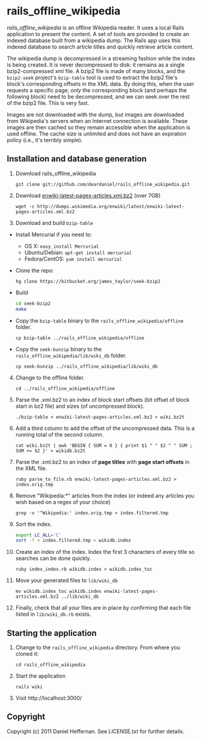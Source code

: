 rails_offline_wikipedia
=======================

*rails_offline_wikipedia* is an offline Wikipedia reader. It uses a local Rails application to present the content. A set of tools are provided to create an indexed database built from a wikipedia dump. The Rails app uses this indexed database to search article titles and quickly retrieve article content.

The wikipedia dump is decompressed in a streaming fashion while the index is being created. It is never decompressed to disk: it remains as a single bzip2-compressed xml file. A bzip2 file is made of many blocks, and the `bzip2-seek` project's `bzip-table` tool is used to extract the bzip2 file's block's corresponding offsets in the XML data. By doing this, when the user requests a specific page, *only* the corresponding block (and perhaps the following block) need to be decompressed, and we can seek over the rest of the bzip2 file. This is very fast.

Images are not downloaded with the dump, but images are downloaded from Wikipedia's servers when an Internet connection is available. These images are then cached so they remain accessible when the application is used offline. The cache size is unlimited and does not have an expiration policy (i.e., it's terribly simple).

Installation and database generation
------------------------------------

1. Download rails_offline_wikipedia

    `git clone git://github.com/deardaniel/rails_offline_wikipedia.git`

2. Download [enwiki-latest-pages-articles.xml.bz2](http://dumps.wikimedia.org/enwiki/latest/enwiki-latest-pages-articles.xml.bz2) (over 7GB)

    `wget -c http://dumps.wikimedia.org/enwiki/latest/enwiki-latest-pages-articles.xml.bz2`
    
3. Download and build `bzip-table`

  * Install Mercurial if you need to:
     * OS X: `easy_install Mercurial`
     * Ubuntu/Debian: `apt-get install mercurial`
     * Fedora/CentOS: `yum install mercurial`
     
  * Clone the repo:
  
    `hg clone https://bitbucket.org/james_taylor/seek-bzip2`
    
  * Build
    
    ```bash
    cd seek-bzip2
    make
    ```
    
  * Copy the `bzip-table` binary to the `rails_offline_wikipedia/offline` folder.
  
    `cp bzip-table ../rails_offline_wikipedia/offline`
    
  * Copy the `seek-bunzip` binary to the `rails_offline_wikipedia/lib/wiki_db` folder.
  
    `cp seek-bunzip ../rails_offline_wikipedia/lib/wiki_db`
    
4. Change to the offline folder.
    
    `cd ../rails_offline_wikipedia/offline`

5. Parse the .xml.bz2 to an index of block start offsets (bit offset of block start in bz2 file) and sizes (of uncompressed block).

	`./bzip-table < enwiki-latest-pages-articles.xml.bz2 > wiki.bz2t`
	
6. Add a third column to add the offset of the uncompressed data. This is a running total of the second column.
	
	`cat wiki.bz2t | awk 'BEGIN { SUM = 0 } { print $1 " " $2 " " SUM ; SUM += $2 }' > wikidb.bz2t`

7. Parse the .xml.bz2 to an index of **page titles** with **page start offsets** in the XML file.

	`ruby parse_to_file.rb enwiki-latest-pages-articles.xml.bz2 > index.orig.tmp`

8. Remove "Wikipedia:*" articles from the index (or indeed any articles you wish based on a regex of your choice)

	`grep -v '^Wikipedia:' index.orig.tmp > index.filtered.tmp`

9. Sort the index.

    ```bash
	export LC_ALL='C'
	sort -f < index.filtered.tmp > wikidb.index
	```

10. Create an index of the index. Index the first 3 characters of every title so searches can be done quickly.

	`ruby index_index.rb wikidb.index > wikidb.index_toc`
	
11. Move your generated files to `lib/wiki_db`

    `mv wikidb.index_toc wikidb.index enwiki-latest-pages-articles.xml.bz2 ../lib/wiki_db`
    
12. Finally, check that all your files are in place by confirming that each file listed in `lib/wiki_db.rb` exists.

Starting the application
------------------------
1. Change to the `rails_offline_wikipedia` directory. From where you cloned it:

    `cd rails_offline_wikipedia`

2. Start the application

    `rails wiki`
    
3. Visit http://localhost:3000/

Copyright
---------
Copyright (c) 2011 Daniel Heffernan. See LICENSE.txt for further details.
